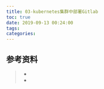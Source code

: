 ```yaml
---
title: 03-kubernetes集群中部署Gitlab
toc: true
date: 2019-09-13 00:24:00
tags:
categories:
---
```






## 参考资料
> - []()
> - []()
